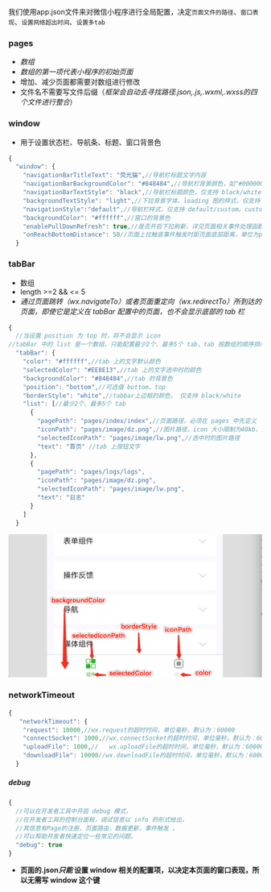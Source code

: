 我们使用app.json文件来对微信小程序进行全局配置，决定`页面文件的路径`、`窗口表现`、`设置网络超出时间`、`设置多tab`
### pages
* _数组_
* _数组的第一项代表小程序的初始页面_
* 增加、减少页面都需要对数组进行修改
* 文件名不需要写文件后缀（_框架会自动去寻找路径.json,.js,.wxml,.wxss的四个文件进行整合_）
### window
* 用于设置状态栏、导航条、标题、窗口背景色
```javascript
{
  "window": {
    "navigationBarTitleText": "荧光猫",//导航栏标题文字内容
    "navigationBarBackgroundColor": "#848484",//导航栏背景颜色，如"#000000"
    "navigationBarTextStyle": "black",//导航栏标题颜色，仅支持 black/white
    "backgroundTextStyle": "light",//下拉背景字体、loading 图的样式，仅支持 dark/light
    "navigationStyle":"default",//导航栏样式，仅支持 default/custom。custom 模式可自定义导航栏，只保留右上角胶囊状的按钮
    "backgroundColor": "#ffffff",//窗口的背景色
    "enablePullDownRefresh": true,//是否开启下拉刷新，详见页面相关事件处理函数
    "onReachBottomDistance": 50//页面上拉触底事件触发时距页面底部距离，单位为px
  }
```
### tabBar
* 数组
* length >=2 && <= 5
* _通过页面跳转（wx.navigateTo）或者页面重定向（wx.redirectTo）所到达的页面，即使它是定义在 tabBar 配置中的页面，也不会显示底部的 tab 栏_
```javascript
{
  //当设置 position 为 top 时，将不会显示 icon
//tabBar 中的 list 是一个数组，只能配置最少2个、最多5个 tab，tab 按数组的顺序排序。
  "tabBar": {
    "color": "#ffffff",//tab 上的文字默认颜色
    "selectedColor": "#EE8E13",//tab 上的文字选中时的颜色
    "backgroundColor": "#848484",//tab 的背景色
    "position": "bottom",//可选值 bottom、top
    "borderStyle": "white",//tabbar上边框的颜色， 仅支持 black/white
    "list": [//最少2个、最多5个 tab
      {
        "pagePath": "pages/index/index",//页面路径，必须在 pages 中先定义
        "iconPath": "pages/image/dz.png",//图片路径，icon 大小限制为40kb，建议尺寸为 81px * 81px，当 postion 为 top 时，此参数无效，不支持网络图片
        "selectedIconPath": "pages/image/lw.png",//选中时的图片路径
        "text": "首页" //tab 上按钮文字
      },
      {
        "pagePath": "pages/logs/logs",
        "iconPath": "pages/image/dz.png",
        "selectedIconPath": "pages/image/lw.png",
        "text": "日志"
      }
    ]
  }
```
![tabBar](./img/tabbar.png)
### networkTimeout
```javascript
{
   "networkTimeout": {
    "request": 10000,//wx.request的超时时间，单位毫秒，默认为：60000
    "connectSocket": 1000,//wx.connectSocket的超时时间，单位毫秒，默认为：60000
    "uploadFile": 1000,//   wx.uploadFile的超时时间，单位毫秒，默认为：60000
    "downloadFile": 10000//wx.downloadFile的超时时间，单位毫秒，默认为：60000
  }
```
##### debug
```javascript
{  
  //可以在开发者工具中开启 debug 模式，
  //在开发者工具的控制台面板，调试信息以 info 的形式给出，
  //其信息有Page的注册，页面路由，数据更新，事件触发 。
  //可以帮助开发者快速定位一些常见的问题。
  "debug": true
}
```
 * **页面的.json*只能* 设置 window 相关的配置项，以决定本页面的窗口表现，所以无需写 window 这个键**